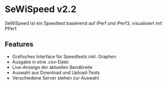 # SeWiSpeed v2.2

SeWiSpeed ist ein Speedtest basierend auf iPerf und iPerf3, visualisiert mit PPerf.

## Features ##
* Grafisches Interface für Speedtests inkl. Graphen
* Ausgabe in eine .csv-Datei
* Live-Anzeige der aktuellen Bandbreite
* Auswahl aus Download und Upload-Tests
* Verschiedene Server stehen zur Auswahl
